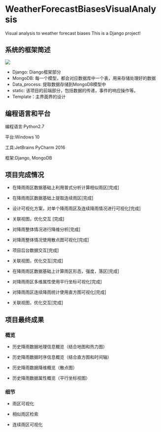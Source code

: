 # WeatherForecastBiasesVisualAnalysis
Visual analysis to weather forecast biases
This is a Django project!
## 系统的框架简述 ##
![](https://i.imgur.com/8tCiJiw.png)


- Django: Diango框架部分
- MongoDB: 每一个模型，都会对应数据库中一个表，用来存储处理好的数据
- Data_process: 提取数据存储到MongoDB模型中
- static: 该项目的前端部分，包括数据的传递，事件的响应操作等。
- Template：主界面界的设计

## 编程语言和平台 ##
编程语言:Python2.7

平台:Windows 10

工具:JetBrains PyCharm 2016

框架:Django, MongoDB
## 项目完成情况 ##


- 在降雨雨区数据基础上利用普式分析计算相似雨区[完成]



- 在降雨雨区数据基础上提取连续雨区[完成]



- 设计可视化方案，对单个降雨雨区及连续降雨情况进行可视化[完成]

- 关联视图，优化交互 [完成]


- 对降雨整体情况进行降维分析[完成]


- 对降雨整体情况使用散点图可视化[完成]


- 项目后台数据交互[完成]


- 关联视图，优化交互[完成]


- 在降雨雨区数据基础上计算雨区形态，强度，落区[完成]


- 对降雨雨区多维属性使用平行坐标可视化[完成]


- 对降雨雨区连续降雨统计使用直方图可视化[完成]


- 关联视图，优化交互[完成]
## 项目最终成果 ##
### 概览 ###


- 历史降雨数据地理信息概览（结合地图和热力图）


- 历史降雨数据时序信息概览（结合直方图和时间轴）


- 历史降雨数据降维概览（散点图）


- 历史降雨数据属性概览（平行坐标视图）
### 细节 ###

- 雨区可视化


- 相似雨区检索


- 连续雨区可视化


